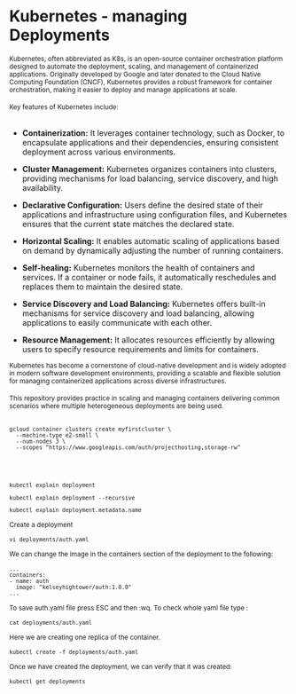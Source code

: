 # Kubernetes - managing Deployments

<sub/>
Kubernetes, often abbreviated as K8s, is an open-source container orchestration platform designed to automate the deployment, scaling, and management of containerized applications. Originally developed by Google and later donated to the Cloud Native Computing Foundation (CNCF), Kubernetes provides a robust framework for container orchestration, making it easier to deploy and manage applications at scale. </sub>

<br/>
</br>

<sub/>
Key features of Kubernetes include: </sub>

<br/>
</br>


<sub/> <sub/> <sub/> 

* **Containerization:** It leverages container technology, such as Docker, to encapsulate applications and their dependencies, ensuring consistent deployment across various </sub> environments.  </sub>   </sub> </sub>






* **Cluster Management:** Kubernetes organizes containers into clusters, providing mechanisms for load balancing, service discovery, and high availability. 



* **Declarative Configuration:** Users define the desired state of their applications and infrastructure using configuration files, and Kubernetes ensures that the current state matches the declared state. 


* **Horizontal Scaling:** It enables automatic scaling of applications based on demand by dynamically adjusting the number of running containers. 


* **Self-healing:** Kubernetes monitors the health of containers and services. If a container or node fails, it automatically reschedules and replaces them to maintain the desired state. 


* **Service Discovery and Load Balancing:** Kubernetes offers built-in mechanisms for service discovery and load balancing, allowing applications to easily communicate with each other.  


* **Resource Management:** It allocates resources efficiently by allowing users to specify resource requirements and limits for containers. 



<sub/>
Kubernetes has become a cornerstone of cloud-native development and is widely adopted in modern software development environments, providing a scalable and flexible solution for managing containerized applications across diverse infrastructures.  </sub>


<br/>
</br>

<sub/>
This repository provides practice in scaling and managing containers delivering common scenarios where multiple heterogeneous deployments are being used. </sub>

<br/>
</br>


<sub/>

```
gcloud container clusters create myfirstcluster \
  --machine-type e2-small \
  --num-nodes 3 \
  --scopes "https://www.googleapis.com/auth/projecthosting,storage-rw"
```
</sub>

<br/>
</br>

<sub/>

```
kubectl explain deployment
```
</sub>



<sub/>

```
kubectl explain deployment --recursive
```
</sub>



<sub/>

```
kubectl explain deployment.metadata.name
```
</sub>


<sub/> Create a deployment </sub>



<sub/>

```
vi deployments/auth.yaml
```
</sub>


<sub/> We can change the image in the containers section of the deployment to the following: </sub>

<sub/>

```
...
containers:
- name: auth
  image: "kelseyhightower/auth:1.0.0"
...
```
</sub>

<sub/>  To save auth.yaml file press ESC and then :wq. To check whole yaml file type :  </sub>

<sub/>

```
cat deployments/auth.yaml
```
</sub>


<sub/>  Here we are creating one replica of the container.   </sub>


<sub/>

```
kubectl create -f deployments/auth.yaml
```
</sub>


<sub/>  Once we have created the deployment, we can verify that it was created:   </sub>

<sub/>

```
kubectl get deployments
```
</sub>






